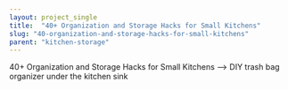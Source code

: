 ```yaml
---
layout: project_single
title:  "40+ Organization and Storage Hacks for Small Kitchens"
slug: "40-organization-and-storage-hacks-for-small-kitchens"
parent: "kitchen-storage"
---
```

40+ Organization and Storage Hacks for Small Kitchens --> DIY trash bag organizer under the kitchen sink